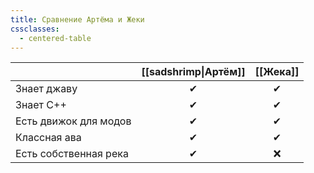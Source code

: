 ```yaml
---
title: Сравнение Артёма и Жеки
cssclasses:
  - centered-table
---
```


|                       | [[sadshrimp\|Артём]] | [[Жека]] |
| --------------------- | :------------------: | :------: |
| Знает джаву           |          ✔           |    ✔     |
| Знает C++             |          ✔           |    ✔     |
| Есть движок для модов |          ✔           |    ✔     |
| Классная ава          |          ✔           |    ✔     |
| Есть собственная река |          ✔           |    ❌     |
